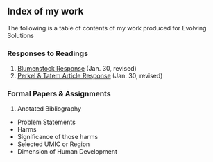 ## Index of my work
The following is a table of contents of my work produced for Evolving Solutions

### Responses to Readings

1. [Blumenstock Response](https://ronanchance.github.io/Evolving-Solutions/blumenstock.html) (Jan. 30, revised)
2. [Perkel & Tatem Article Response](https://ronanchance.github.io/Evolving-Solutions/) (Jan. 30, revised)

### Formal Papers & Assignments

1. Anotated Bibliography
  - Problem Statements
  - Harms
  - Significance of those harms
  - Selected UMIC or Region
  - Dimension of Human Development
